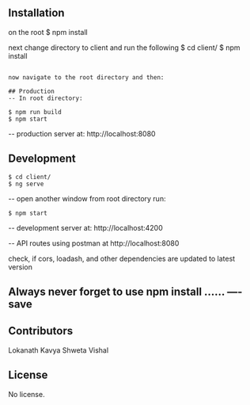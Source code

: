 

## Installation
on the root 
$ npm install

next change directory to client and run the following
$ cd client/
$ npm install
```

now navigate to the root directory and then:  

## Production
-- In root directory:

$ npm run build
$ npm start
```
-- production server at: http://localhost:8080

## Development
```
$ cd client/
$ ng serve
```
-- open another window from root directory run:
```
$ npm start
```
-- development server at: http://localhost:4200

-- API routes using postman at  http://localhost:8080

check, if cors, loadash, and other dependencies are updated to latest version 

## Always never forget to use npm install …… —- save 

## Contributors

Lokanath
Kavya
Shweta
Vishal

## License

No license.
